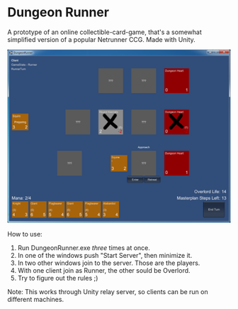 # Dungeon Runner

A prototype of an online collectible-card-game, that's a somewhat simplified version of a popular Netrunner CCG. Made with Unity.

![Screenshot](screenshot.png?raw=true)

How to use:

1. Run DungeonRunner.exe _three_ times at once.
2. In one of the windows push "Start Server", then minimize it.
3. In two other windows join to the server. Those are the players.
4. With one client join as Runner, the other sould be Overlord.
5. Try to figure out the rules ;)

Note: This works through Unity relay server, so clients can be run on different machines.
